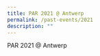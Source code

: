 ```yaml
---
title: PAR 2021 @ Antwerp
permalink: /past-events/2021
description: ""
---
```

<style>
	.bp-section-pagetitle {display:none;}
	#main-content	.is-hidden-touch {display:none!important;}
	#main-content .bp-container {padding:0!important;}
	#main-content .col {width:100%!important;margin:0!important;}
</style>
<p>PAR 2021 @ Antwerp</p>